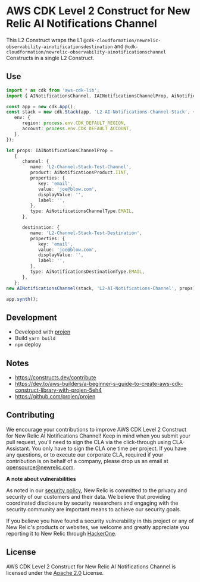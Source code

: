 # AWS CDK Level 2 Construct for New Relic AI Notifications Channel
This L2 Construct wraps the L1 `@cdk-cloudformation/newrelic-observability-ainotificationsdestination` and `@cdk-cloudformation/newrelic-observability-ainotificationschannel` Constructs in a single L2 Construct.

## Use
```typescript
import * as cdk from 'aws-cdk-lib';
import { AINotificationsChannel, IAINotificationsChannelProp, AiNotificationsChannelType, AiNotificationsDestinationType, AiNotificationsProduct } from '@newrelic/aws-cdk-aiNotificationsChannel';

const app = new cdk.App();
const stack = new cdk.Stack(app, 'L2-AI-Notifications-Channel-Stack', {
   env: {
      region: process.env.CDK_DEFAULT_REGION,
      account: process.env.CDK_DEFAULT_ACCOUNT,
   },
});

let props: IAINotificationsChannelProp =
   {
      channel: {
         name: 'L2-Channel-Stack-Test-Channel',
         product: AiNotificationsProduct.IINT,
         properties: {
            key: 'email',
            value: 'joe@blow.com',
            displayValue: '',
            label: '',
         },
         type: AiNotificationsChannelType.EMAIL,
      },

      destination: {
         name: 'L2-Channel-Stack-Test-Destination',
         properties: {
            key: 'email',
            value: 'joe@blow.com',
            displayValue: '',
            label: '',
         },
         type: AiNotificationsDestinationType.EMAIL,
      },
   };
new AINotificationsChannel(stack, 'L2-AI-Notifications-Channel', props);

app.synth();
```

## Development
- Developed with [projen](https://github.com/projen/projen)
- Build `yarn build`
- `npm` deploy

## Notes
- https://constructs.dev/contribute
- https://dev.to/aws-builders/a-beginner-s-guide-to-create-aws-cdk-construct-library-with-projen-5eh4
- https://github.com/projen/projen


## Contributing
We encourage your contributions to improve AWS CDK Level 2 Construct for New Relic AI Notifications Channel! Keep in mind when you submit your pull request, you'll need to sign the CLA via the click-through using CLA-Assistant. You only have to sign the CLA one time per project.
If you have any questions, or to execute our corporate CLA, required if your contribution is on behalf of a company,  please drop us an email at opensource@newrelic.com.

**A note about vulnerabilities**

As noted in our [security policy](../../security/policy), New Relic is committed to the privacy and security of our customers and their data. We believe that providing coordinated disclosure by security researchers and engaging with the security community are important means to achieve our security goals.

If you believe you have found a security vulnerability in this project or any of New Relic's products or websites, we welcome and greatly appreciate you reporting it to New Relic through [HackerOne](https://hackerone.com/newrelic).

## License
AWS CDK Level 2 Construct for New Relic AI Notifications Channel is licensed under the [Apache 2.0](http://apache.org/licenses/LICENSE-2.0.txt) License.

